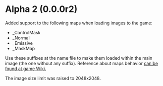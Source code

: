 # Alpha 2 (0.0.0r2)
Added support to the following maps when loading images to the game:
- _ControlMask
- _Normal
- _Emissive
- _MaskMap

Use these suffixes at the name file to make them loaded within the main image (the one without any suffix). Reference about maps behavior [can be found at game Wiki.](https://cs2.paradoxwikis.com/Asset_Creation_Guide#Meshes_and_Textures)

The image size limit was raised to 2048x2048.
